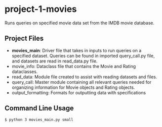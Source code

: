 # project-1-movies
Runs queries on specified movie data set from the IMDB movie database.

## Project Files
- **movies_main**: Driver file that takes in inputs to run queries on a specified dataset. Queries can be found in imported query_call.py file, and datasets are read in read_data.py file.
- movie_info: Dataclass file that contains the Movie and Rating dataclasses.
- read_data: Module file created to assist with reading datasets and files.
- query_call: Master module containing all relevant queries needed for organizing information for Movie objects and Rating objects. 
- output_formatting: Formats for outputting data with specifications

## Command Line Usage
`$ python 3 movies_main.py small`
